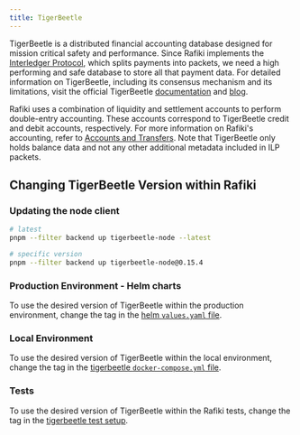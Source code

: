 ```yaml
---
title: TigerBeetle
---
```


TigerBeetle is a distributed financial accounting database designed for mission critical safety and performance. Since Rafiki implements the [Interledger Protocol](/reference/glossary#interledger-protocol), which splits payments into packets, we need a high performing and safe database to store all that payment data. For detailed information on TigerBeetle, including its consensus mechanism and its limitations, visit the official TigerBeetle [documentation](https://docs.tigerbeetle.com/) and [blog](https://tigerbeetle.com/blog/).

Rafiki uses a combination of liquidity and settlement accounts to perform double-entry accounting. These accounts correspond to TigerBeetle credit and debit accounts, respectively. For more information on Rafiki's accounting, refer to [Accounts and Transfers](/concepts/accounting/accounts-and-transfers). Note that TigerBeetle only holds balance data and not any other additional metadata included in ILP packets.

## Changing TigerBeetle Version within Rafiki

### Updating the node client

```sh
# latest
pnpm --filter backend up tigerbeetle-node --latest

# specific version
pnpm --filter backend up tigerbeetle-node@0.15.4
```

### Production Environment - Helm charts

To use the desired version of TigerBeetle within the production environment, change the tag in the [helm `values.yaml` file](https://github.com/interledger/rafiki/blob/main/infrastructure/helm/tigerbeetle/values.yaml).

### Local Environment

To use the desired version of TigerBeetle within the local environment, change the tag in the [tigerbeetle `docker-compose.yml` file](https://github.com/interledger/rafiki/blob/main/localenv/tigerbeetle/docker-compose.yml).

### Tests

To use the desired version of TigerBeetle within the Rafiki tests, change the tag in the [tigerbeetle test setup](https://github.com/interledger/rafiki/blob/main/packages/backend/src/tests/tigerbeetle.ts).

